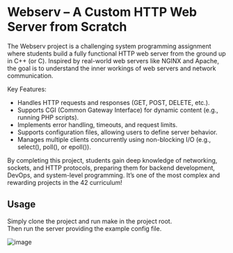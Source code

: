 # Webserv – A Custom HTTP Web Server from Scratch
The Webserv project is a challenging system programming assignment where students build a fully functional HTTP web server from the ground up in C++ (or C). Inspired by real-world web servers like NGINX and Apache, the goal is to understand the inner workings of web servers and network communication.

Key Features:
- Handles HTTP requests and responses (GET, POST, DELETE, etc.).
- Supports CGI (Common Gateway Interface) for dynamic content (e.g., running PHP scripts).
- Implements error handling, timeouts, and request limits.
- Supports configuration files, allowing users to define server behavior.
- Manages multiple clients concurrently using non-blocking I/O (e.g., select(), poll(), or epoll()).

By completing this project, students gain deep knowledge of networking, sockets, and HTTP protocols, preparing them for backend development, DevOps, and system-level programming. It’s one of the most complex and rewarding projects in the 42 curriculum!

## Usage

Simply clone the project and run make in the project root.  
Then run the server providing the example config file.

![image](https://github.com/user-attachments/assets/f77f704e-517c-4aaf-8980-9531aca7d1d1)
